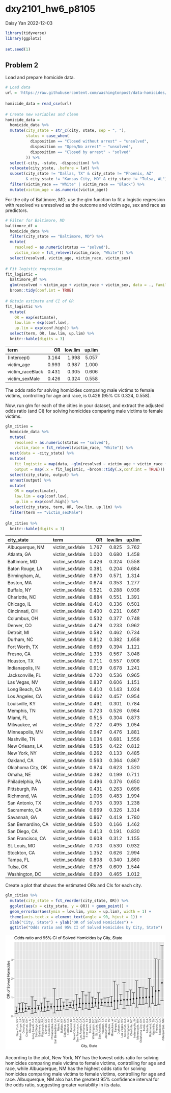 dxy2101_hw6_p8105
================
Daisy Yan
2022-12-03

``` r
library(tidyverse)
library(ggplot2)

set.seed(1)
```

## Problem 2

Load and prepare homicide data.

``` r
# Load data
url = 'https://raw.githubusercontent.com/washingtonpost/data-homicides/master/homicide-data.csv'

homicide_data = read_csv(url)

# Create new variables and clean
homicide_data =
  homicide_data %>%
  mutate(city_state = str_c(city, state, sep = ", "),
         status = case_when(
           disposition == "Closed without arrest" ~ "unsolved",
           disposition == "Open/No arrest" ~ "unsolved",
           disposition == "Closed by arrest" ~ "solved"
         )) %>%
  select(-city, -state, -disposition) %>%
  relocate(city_state, .before = lat) %>%
  subset(city_state != "Dallas, TX" & city_state != "Phoenix, AZ"
         & city_state != "Kansas City, MO" & city_state != "Tulsa, AL") %>%
  filter(victim_race == "White" | victim_race == "Black") %>%
  mutate(victim_age = as.numeric(victim_age))
```

For the city of Baltimore, MD, use the glm function to fit a logistic
regression with resolved vs unresolved as the outcome and victim age,
sex and race as predictors.

``` r
# Filter for Baltimore, MD
baltimore_df =
  homicide_data %>%
  filter(city_state == "Baltimore, MD") %>%
  mutate(
    resolved = as.numeric(status == "solved"),
    victim_race = fct_relevel(victim_race, "White")) %>% 
  select(resolved, victim_age, victim_race, victim_sex)

# Fit logistic regression
fit_logistic = 
  baltimore_df %>% 
  glm(resolved ~ victim_age + victim_race + victim_sex, data = ., family = binomial()) %>%
  broom::tidy(conf.int = TRUE)

# Obtain estimate and CI of OR
fit_logistic %>% 
  mutate(
    OR = exp(estimate),
    low.lim = exp(conf.low),
    up.lim = exp(conf.high)) %>%
  select(term, OR, low.lim, up.lim) %>% 
  knitr::kable(digits = 3)
```

| term             |    OR | low.lim | up.lim |
|:-----------------|------:|--------:|-------:|
| (Intercept)      | 3.164 |   1.998 |  5.057 |
| victim_age       | 0.993 |   0.987 |  1.000 |
| victim_raceBlack | 0.431 |   0.305 |  0.606 |
| victim_sexMale   | 0.426 |   0.324 |  0.558 |

The odds ratio for solving homicides comparing male victims to female
victims, controlling for age and race, is 0.426 (95% CI: 0.324, 0.558).

Now, run glm for each of the cities in your dataset, and extract the
adjusted odds ratio (and CI) for solving homicides comparing male
victims to female victims.

``` r
glm_cities = 
  homicide_data %>%
  mutate(
    resolved = as.numeric(status == "solved"),
    victim_race = fct_relevel(victim_race, "White")) %>%
  nest(data = -city_state) %>% 
  mutate(
    fit_logistic = map(data, ~glm(resolved ~ victim_age + victim_race + victim_sex, data = ., family = binomial())),
    output = map(.x = fit_logistic, ~broom::tidy(.x,conf.int = TRUE))) %>% 
  select(city_state, output) %>% 
  unnest(output) %>% 
  mutate(
    OR = exp(estimate),
    low.lim = exp(conf.low),
    up.lim = exp(conf.high)) %>%
  select(city_state, term, OR, low.lim, up.lim) %>%
  filter(term == "victim_sexMale")

glm_cities %>%
  knitr::kable(digits = 3)
```

| city_state         | term           |    OR | low.lim | up.lim |
|:-------------------|:---------------|------:|--------:|-------:|
| Albuquerque, NM    | victim_sexMale | 1.767 |   0.825 |  3.762 |
| Atlanta, GA        | victim_sexMale | 1.000 |   0.680 |  1.458 |
| Baltimore, MD      | victim_sexMale | 0.426 |   0.324 |  0.558 |
| Baton Rouge, LA    | victim_sexMale | 0.381 |   0.204 |  0.684 |
| Birmingham, AL     | victim_sexMale | 0.870 |   0.571 |  1.314 |
| Boston, MA         | victim_sexMale | 0.674 |   0.353 |  1.277 |
| Buffalo, NY        | victim_sexMale | 0.521 |   0.288 |  0.936 |
| Charlotte, NC      | victim_sexMale | 0.884 |   0.551 |  1.391 |
| Chicago, IL        | victim_sexMale | 0.410 |   0.336 |  0.501 |
| Cincinnati, OH     | victim_sexMale | 0.400 |   0.231 |  0.667 |
| Columbus, OH       | victim_sexMale | 0.532 |   0.377 |  0.748 |
| Denver, CO         | victim_sexMale | 0.479 |   0.233 |  0.962 |
| Detroit, MI        | victim_sexMale | 0.582 |   0.462 |  0.734 |
| Durham, NC         | victim_sexMale | 0.812 |   0.382 |  1.658 |
| Fort Worth, TX     | victim_sexMale | 0.669 |   0.394 |  1.121 |
| Fresno, CA         | victim_sexMale | 1.335 |   0.567 |  3.048 |
| Houston, TX        | victim_sexMale | 0.711 |   0.557 |  0.906 |
| Indianapolis, IN   | victim_sexMale | 0.919 |   0.678 |  1.241 |
| Jacksonville, FL   | victim_sexMale | 0.720 |   0.536 |  0.965 |
| Las Vegas, NV      | victim_sexMale | 0.837 |   0.606 |  1.151 |
| Long Beach, CA     | victim_sexMale | 0.410 |   0.143 |  1.024 |
| Los Angeles, CA    | victim_sexMale | 0.662 |   0.457 |  0.954 |
| Louisville, KY     | victim_sexMale | 0.491 |   0.301 |  0.784 |
| Memphis, TN        | victim_sexMale | 0.723 |   0.526 |  0.984 |
| Miami, FL          | victim_sexMale | 0.515 |   0.304 |  0.873 |
| Milwaukee, wI      | victim_sexMale | 0.727 |   0.495 |  1.054 |
| Minneapolis, MN    | victim_sexMale | 0.947 |   0.476 |  1.881 |
| Nashville, TN      | victim_sexMale | 1.034 |   0.681 |  1.556 |
| New Orleans, LA    | victim_sexMale | 0.585 |   0.422 |  0.812 |
| New York, NY       | victim_sexMale | 0.262 |   0.133 |  0.485 |
| Oakland, CA        | victim_sexMale | 0.563 |   0.364 |  0.867 |
| Oklahoma City, OK  | victim_sexMale | 0.974 |   0.623 |  1.520 |
| Omaha, NE          | victim_sexMale | 0.382 |   0.199 |  0.711 |
| Philadelphia, PA   | victim_sexMale | 0.496 |   0.376 |  0.650 |
| Pittsburgh, PA     | victim_sexMale | 0.431 |   0.263 |  0.696 |
| Richmond, VA       | victim_sexMale | 1.006 |   0.483 |  1.994 |
| San Antonio, TX    | victim_sexMale | 0.705 |   0.393 |  1.238 |
| Sacramento, CA     | victim_sexMale | 0.669 |   0.326 |  1.314 |
| Savannah, GA       | victim_sexMale | 0.867 |   0.419 |  1.780 |
| San Bernardino, CA | victim_sexMale | 0.500 |   0.166 |  1.462 |
| San Diego, CA      | victim_sexMale | 0.413 |   0.191 |  0.830 |
| San Francisco, CA  | victim_sexMale | 0.608 |   0.312 |  1.155 |
| St. Louis, MO      | victim_sexMale | 0.703 |   0.530 |  0.932 |
| Stockton, CA       | victim_sexMale | 1.352 |   0.626 |  2.994 |
| Tampa, FL          | victim_sexMale | 0.808 |   0.340 |  1.860 |
| Tulsa, OK          | victim_sexMale | 0.976 |   0.609 |  1.544 |
| Washington, DC     | victim_sexMale | 0.690 |   0.465 |  1.012 |

Create a plot that shows the estimated ORs and CIs for each city.

``` r
glm_cities %>% 
  mutate(city_state = fct_reorder(city_state, OR)) %>% 
  ggplot(aes(x = city_state, y = OR)) + geom_point() + 
  geom_errorbar(aes(ymin = low.lim, ymax = up.lim), width = 1) +
  theme(axis.text.x = element_text(angle = 90, hjust = 1)) +
  xlab("City, State") + ylab("OR of Solved Homicides") +
  ggtitle("Odds ratio and 95% CI of Solved Homicides by City, State")
```

![](dxy2101_hw6_p8105_files/figure-gfm/plot-1.png)<!-- -->

According to the plot, New York, NY has the lowest odds ratio for
solving homicides comparing male victims to female victims, controlling
for age and race, while Albuquerque, NM has the highest odds ratio for
solving homicides comparing male victims to female victims, controlling
for age and race. Albuquerque, NM also has the greatest 95% confidence
interval for the odds ratio, suggesting greater variability in its data.
